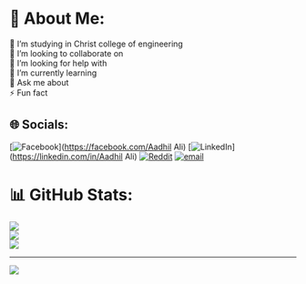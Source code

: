 # 💫 About Me:
🔭 I’m studying in Christ college of engineering<br>👯 I’m looking to collaborate on<br>🤝 I’m looking for help with<br>🌱 I’m currently learning<br>💬 Ask me about<br>⚡ Fun fact


## 🌐 Socials:
[![Facebook](https://img.shields.io/badge/Facebook-%231877F2.svg?logo=Facebook&logoColor=white)](https://facebook.com/Aadhil Ali) [![LinkedIn](https://img.shields.io/badge/LinkedIn-%230077B5.svg?logo=linkedin&logoColor=white)](https://linkedin.com/in/Aadhil Ali) [![Reddit](https://img.shields.io/badge/Reddit-%23FF4500.svg?logo=Reddit&logoColor=white)](https://reddit.com/user/Aadhil_Ali) [![email](https://img.shields.io/badge/Email-D14836?logo=gmail&logoColor=white)](mailto:aadhilalishanas@gmail.com) 
# 📊 GitHub Stats:
![](https://github-readme-stats.vercel.app/api?username=aadhilaliofficial&theme=dark&hide_border=false&include_all_commits=false&count_private=false)<br/>
![](https://nirzak-streak-stats.vercel.app/?user=aadhilaliofficial&theme=dark&hide_border=false)<br/>
![](https://github-readme-stats.vercel.app/api/top-langs/?username=aadhilaliofficial&theme=dark&hide_border=false&include_all_commits=false&count_private=false&layout=compact)

---
[![](https://visitcount.itsvg.in/api?id=aadhilaliofficial&icon=0&color=0)](https://visitcount.itsvg.in)

<!-- Proudly created with GPRM ( https://gprm.itsvg.in ) -->
